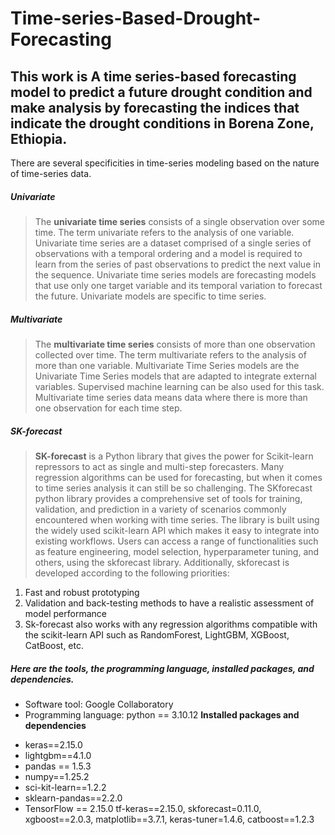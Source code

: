 # Time-series-Based-Drought-Forecasting
## This work is A time series-based forecasting model to predict a future drought condition and make analysis by forecasting the indices that indicate the drought conditions in Borena Zone, Ethiopia.
There are several specificities in time-series modeling based on the nature of time-series data.
##### Univariate
> The **univariate time series** consists of a single observation over some time. The term univariate refers to the analysis of one variable. Univariate time series are a dataset comprised of a single series of observations with a temporal ordering and a model is required to learn from the series of past observations to predict the next value in the sequence.
> Univariate time series models are forecasting models that use only one target variable and its temporal variation to forecast the future. Univariate models are specific to time series.
##### Multivariate  
> The **multivariate time series** consists of more than one observation collected over time. The term multivariate refers to the analysis of more than one variable. Multivariate Time Series models are the Univariate Time Series models that are adapted to integrate external variables. Supervised machine learning can be also used for this task.
> Multivariate time series data means data where there is more than one observation for each time step.
##### SK-forecast
> **SK-forecast** is a Python library that gives the power for Scikit-learn repressors to act as single and multi-step forecasters. Many regression algorithms can be used for forecasting, but when it comes to time series analysis it can still be so challenging. The SKforecast python library provides a comprehensive set of tools for training, validation, and prediction in a variety of scenarios commonly encountered when working with time series.
> The library is built using the widely used scikit-learn API which makes it easy to integrate into existing workflows. Users can access a range of functionalities such as feature engineering, model selection, hyperparameter tuning, and others, using the skforecast library. Additionally, skforecast is developed according to the following priorities:
1. Fast and robust prototyping
2. Validation and back-testing methods to have a realistic assessment of model performance
3. Sk-forecast also works with any regression algorithms compatible with the scikit-learn API such as RandomForest, LightGBM, XGBoost, CatBoost, etc.
##### Here are the tools, the programming language, installed packages, and dependencies. 
* Software tool: Google Collaboratory
* Programming language: python == 3.10.12
**Installed packages and dependencies**
- keras==2.15.0
- lightgbm==4.1.0
- pandas == 1.5.3
- numpy==1.25.2
- sci-kit-learn==1.2.2
- sklearn-pandas==2.2.0
- TensorFlow == 2.15.0
tf-keras==2.15.0, skforecast=0.11.0, xgboost==2.0.3, matplotlib==3.7.1, keras-tuner=1.4.6, catboost==1.2.3
